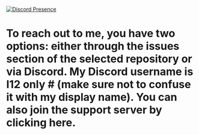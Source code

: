 

[![Discord Presence](https://lanyard.cnrad.dev/api/1189523423131615284)](https://discord.com/users/1189523423131615284)

# To reach out to me, you have two options: either through the issues section of the selected repository or via Discord. My Discord username is I12 only # (make sure not to confuse it with my display name). You can also join the support server by clicking here.








<!---
Chromaview/Chromaview is a ✨ special ✨ repository because its `README.md` (this file) appears on your GitHub profile.
You can click the Preview link to take a look at your changes.
--->
